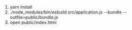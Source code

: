 1. yarn install
2. ./node_modules/bin/esbuild src/application.js --bundle --outfile=public/bundle.js
3. open public/index.html